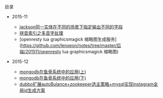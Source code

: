 目录


* 2015-11
    * [jackson同一实体在不同的场景下指定输出不同的字段](https://github.com/lenxeon/notes/tree/master/后端/201511/jackson同一实体在不同的场景下指定输出不同的字段)
    * [拼音索引之多音字处理](https://github.com/lenxeon/notes/tree/master/后端/201511/拼音索引之多音字处理)
    * [openresty lua graphicsmagick 缩略图生成服务](https://github.com/lenxeon/notes/tree/master/后端/201511/openresty lua graphicsmagick 缩略图)


* 2015-12
    * [mongodb在鱼骨系统中的应用(上)](https://github.com/lenxeon/notes/tree/master/后端/201512/mongodb在鱼骨系统中的应用(上))
    * [mongodb在鱼骨系统中的应用(下)](https://github.com/lenxeon/notes/tree/master/后端/201512/mongodb在鱼骨系统中的应用(下))
    * [dubbo扩展autoBulance+zookeeper选主策略+mysql实现instagram全局id生成方案](https://github.com/lenxeon/notes/tree/master/后端/201512/dubbo扩展autoBulance+zookeeper选主策略+mysql实现instagram全局id生成方案)
